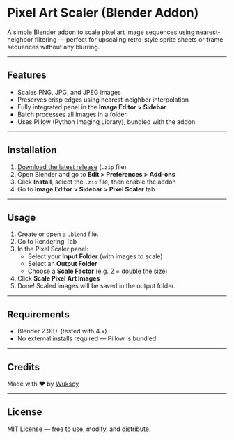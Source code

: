 # Pixel Art Scaler (Blender Addon)

A simple Blender addon to scale pixel art image sequences using nearest-neighbor filtering — perfect for upscaling retro-style sprite sheets or frame sequences without any blurring.

---

## Features

- Scales PNG, JPG, and JPEG images
- Preserves crisp edges using nearest-neighbor interpolation
- Fully integrated panel in the **Image Editor > Sidebar**
- Batch processes all images in a folder
- Uses Pillow (Python Imaging Library), bundled with the addon

---

## Installation

1. [Download the latest release](https://github.com/wuksoy/blender-pixel-art-scaler/releases) (`.zip` file)
2. Open Blender and go to **Edit > Preferences > Add-ons**
3. Click **Install**, select the `.zip` file, then enable the addon
4. Go to **Image Editor > Sidebar > Pixel Scaler** tab

---

## Usage

1. Create or open a `.blend` file.
2. Go to Rendering Tab
3. In the Pixel Scaler panel:
   - Select your **Input Folder** (with images to scale)
   - Select an **Output Folder**
   - Choose a **Scale Factor** (e.g. 2 = double the size)
4. Click **Scale Pixel Art Images**
5. Done! Scaled images will be saved in the output folder.

---

## Requirements

- Blender 2.93+ (tested with 4.x)
- No external installs required — Pillow is bundled

---

## Credits

Made with ❤️ by [Wuksoy](https://github.com/wuksoy)

---

## License

MIT License — free to use, modify, and distribute.
